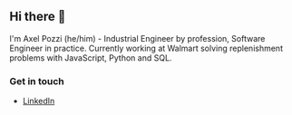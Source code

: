 ## Hi there 👋
I'm Axel Pozzi (he/him) - Industrial Engineer by profession, Software Engineer in practice. Currently working at Walmart solving replenishment problems with JavaScript, Python and SQL.

### Get in touch
- [LinkedIn](https://www.linkedin.com/in/axelpozzi/)
